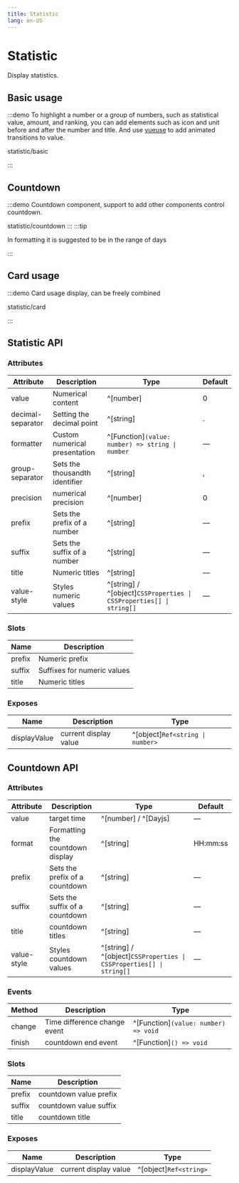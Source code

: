 ```yaml
---
title: Statistic
lang: en-US
---
```


# Statistic

Display statistics.

## Basic usage

:::demo To highlight a number or a group of numbers, such as statistical value, amount, and ranking, you can add elements such as icon and unit before and after the number and title. And use [vueuse](https://vueuse.org/core/useTransition/) to add animated transitions to value.

statistic/basic

:::

## Countdown

:::demo Countdown component, support to add other components control countdown.

statistic/countdown
:::
:::tip

In formatting it is suggested to be in the range of days

:::

## Card usage

:::demo Card usage display, can be freely combined

statistic/card

:::

## Statistic API

### Attributes

| Attribute         | Description                    | Type                                                                | Default |
| ----------------- | ------------------------------ | ------------------------------------------------------------------- | ------- |
| value             | Numerical content              | ^[number]                                                           | 0       |
| decimal-separator | Setting the decimal point      | ^[string]                                                           | .       |
| formatter         | Custom numerical presentation  | ^[Function]`(value: number) => string \| number`                    | —       |
| group-separator   | Sets the thousandth identifier | ^[string]                                                           | ,       |
| precision         | numerical precision            | ^[number]                                                           | 0       |
| prefix            | Sets the prefix of a number    | ^[string]                                                           | —       |
| suffix            | Sets the suffix of a number    | ^[string]                                                           | —       |
| title             | Numeric titles                 | ^[string]                                                           | —       |
| value-style       | Styles numeric values          | ^[string] / ^[object]`CSSProperties \| CSSProperties[] \| string[]` | —       |

### Slots

| Name   | Description                 |
| ------ | --------------------------- |
| prefix | Numeric prefix              |
| suffix | Suffixes for numeric values |
| title  | Numeric titles              |

### Exposes

| Name         | Description           | Type                             |
| ------------ | --------------------- | -------------------------------- |
| displayValue | current display value | ^[object]`Ref<string \| number>` |

## Countdown API

### Attributes

| Attribute   | Description                      | Type                                                                | Default  |
| ----------- | -------------------------------- | ------------------------------------------------------------------- | -------- |
| value       | target time                      | ^[number] / ^[Dayjs]                                                | —        |
| format      | Formatting the countdown display | ^[string]                                                           | HH:mm:ss |
| prefix      | Sets the prefix of a countdown   | ^[string]                                                           | —        |
| suffix      | Sets the suffix of a countdown   | ^[string]                                                           | —        |
| title       | countdown titles                 | ^[string]                                                           | —        |
| value-style | Styles countdown values          | ^[string] / ^[object]`CSSProperties \| CSSProperties[] \| string[]` | —        |

### Events

| Method | Description                  | Type                                 |
| ------ | ---------------------------- | ------------------------------------ |
| change | Time difference change event | ^[Function]`(value: number) => void` |
| finish | countdown end event          | ^[Function]`() => void`              |

### Slots

| Name   | Description            |
| ------ | ---------------------- |
| prefix | countdown value prefix |
| suffix | countdown value suffix |
| title  | countdown title        |

### Exposes

| Name         | Description           | Type                   |
| ------------ | --------------------- | ---------------------- |
| displayValue | current display value | ^[object]`Ref<string>` |
